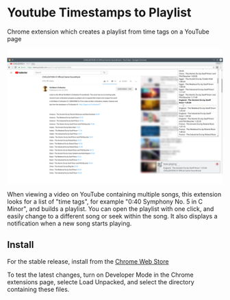 # Youtube Timestamps to Playlist

Chrome extension which creates a playlist from time tags on a YouTube page

![screenshot](screenshot.png)

When viewing a video on YouTube containing multiple songs, this extension looks
for a list of "time tags", for example "0:40 Symphony No. 5 in C Minor",
and builds a playlist. You can open the playlist with one click, and easily
change to a different song or seek within the song. It also displays a
notification when a new song starts playing.

## Install

For the stable release, install from the [Chrome Web Store](https://chrome.google.com/webstore/detail/youtube-timestamps-to-pla/jmjgdfollcmomdjljhjkcenehcgbiogm)

To test the latest changes, turn on Developer Mode in the Chrome extensions page,
selecte Load Unpacked, and select the directory containing these files.

